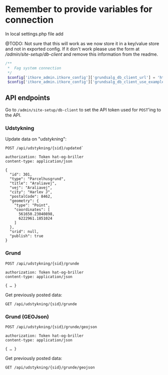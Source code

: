 # Remember to provide variables for connection
In local settings.php file add

@TODO: Not sure that this will work as we now store it in a key/value store and not in exported config. If it don't work please use the form at _/admin/site-setup/db-client_ and remove this information from the readme.

```php
/**
 *  Fag system connection
 */
 $config['itkore_admin.itkore_config']['grundsalg_db_client_url'] = 'http://grundsalg.vm/api';
 $config['itkore_admin.itkore_config']['grundsalg_db_client_use_example_data'] = 1;
```

## API endpoints

Go to `/admin/site-setup/db-client` to set the API token used for `POST`'ing to the API.

### Udstykning

Update data on "udstykning":

```
POST /api/udstykning/{sid}/updated`

authorization: Token hat-og-briller
content-type: application/json

{
  "id": 301,
  "type": "Parcelhusgrund",
  "title": "Araliavej",
  "vej": "Araliavej",
  "city": "Harlev J",
  "postalCode": 8462,
  "geometry": {
    "type": "Point",
    "coordinates": [
      561650.23040898,
      6222961.1851024
    ]
  },
  "srid": null,
  "publish": true
}
```

### Grund

```
POST /api/udstykning/{sid}/grunde

authorization: Token hat-og-briller
content-type: application/json

{ … }
```

Get previously posted data:

```
GET /api/udstykning/{sid}/grunde
```

### Grund (GEOJson)

```
POST /api/udstykning/{sid}/grunde/geojson

authorization: Token hat-og-briller
content-type: application/json

{ … }
```

Get previously posted data:

```
GET /api/udstykning/{sid}/grunde/geojson
```
